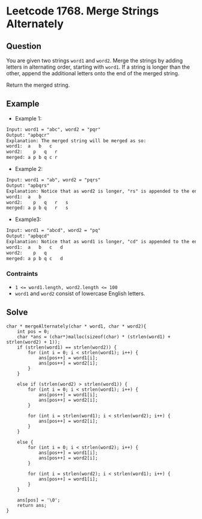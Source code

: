 # Leetcode 1768. Merge Strings Alternately
## Question 
You are given two strings `word1` and `word2`. Merge the strings by adding letters in alternating order, starting with `word1`. If a string is longer than the other, append the additional letters onto the end of the merged string.

Return the merged string.


## Example
* Example 1:
```html
Input: word1 = "abc", word2 = "pqr"
Output: "apbqcr"
Explanation: The merged string will be merged as so:
word1:  a   b   c
word2:    p   q   r
merged: a p b q c r
```
* Example 2:
```html
Input: word1 = "ab", word2 = "pqrs"
Output: "apbqrs"
Explanation: Notice that as word2 is longer, "rs" is appended to the end.
word1:  a   b 
word2:    p   q   r   s
merged: a p b q   r   s
```
* Example3:
```html
Input: word1 = "abcd", word2 = "pq"
Output: "apbqcd"
Explanation: Notice that as word1 is longer, "cd" is appended to the end.
word1:  a   b   c   d
word2:    p   q 
merged: a p b q c   d
```


### Contraints
* `1 <= word1.length, word2.length <= 100`
* `word1` and `word2` consist of lowercase English letters.
## Solve

```c=
char * mergeAlternately(char * word1, char * word2){
    int pos = 0;
    char *ans = (char*)malloc(sizeof(char) * (strlen(word1) + strlen(word2) + 1));
    if (strlen(word1) == strlen(word2)) {
        for (int i = 0; i < strlen(word1); i++) {
            ans[pos++] = word1[i];
            ans[pos++] = word2[i];
        }
    }

    else if (strlen(word2) > strlen(word1)) {
        for (int i = 0; i < strlen(word1); i++) {
            ans[pos++] = word1[i];
            ans[pos++] = word2[i];
        }

        for (int i = strlen(word1); i < strlen(word2); i++) {
            ans[pos++] = word2[i];
        }
    }

    else {
        for (int i = 0; i < strlen(word2); i++) {
            ans[pos++] = word1[i];
            ans[pos++] = word2[i];
        }

        for (int i = strlen(word2); i < strlen(word1); i++) {
            ans[pos++] = word1[i];
        }
    }
    
    ans[pos] = '\0';
    return ans;
}
```
